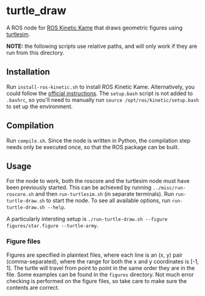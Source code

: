 # turtle_draw

A ROS node for [ROS Kinetic Kame](http://wiki.ros.org/kinetic) that draws geometric figures using [turtlesim](http://wiki.ros.org/turtlesim).

**NOTE:** the following scripts use relative paths, and will only work if they are run from this directory.

## Installation

Run `install-ros-kinetic.sh` to install ROS Kinetic Kame. Alternatively, you could follow the [official instructions](http://wiki.ros.org/kinetic/Installation). The `setup.bash` script is not added to `.bashrc`, so you'll need to manually run `source /opt/ros/kinetic/setup.bash` to set up the environment.

## Compilation

Run `compile.sh`. Since the node is written in Python, the compilation step needs only be executed once, so that the ROS package can be built.

## Usage

For the node to work, both the roscore and the turtlesim node must have been previously started. This can be achieved by running `../misc/run-roscore.sh` and then `run-turtlesim.sh` (in separate terminals). Run `run-turtle-draw.sh` to start the node. To see all available options, run `run-turtle-draw.sh --help`.

A particularly intersting setup is `./run-turtle-draw.sh --figure figures/star.figure --turtle-army`.

### Figure files
Figures are specified in plaintext files, where each line is an (x, y) pair (comma-separated), where the range for both the x and y coordinates is [-1, 1]. The turtle will travel from point to point in the same order they are in the file. Some examples can be found in the `figures` directory. Not much error checking is performed on the figure files, so take care to make sure the contents are correct.
